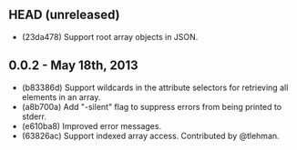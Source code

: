 HEAD (unreleased)
-----------------

* (23da478) Support root array objects in JSON.

0.0.2 - May 18th, 2013
----------------------

* (b83386d) Support wildcards in the attribute selectors for retrieving all
  elements in an array.
* (a8b700a) Add "-silent" flag to suppress errors from being printed to stderr.
* (e610ba8) Improved error messages.
* (63826ac) Support indexed array access. Contributed by @tlehman.

